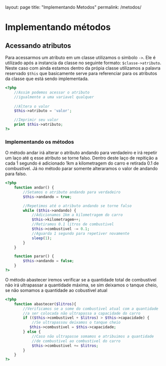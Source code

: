 layout: page
title: "Implementando Metodos"
permalink: /metodos/


# Implementando métodos

## Acessando atributos
Para acessarmos um atributo em um classe utilizamos o simbolo `->`.
Ele é utilizado após a instancia da classe no seguinte formato:   `$classe->atributo`.
Neste caso com ainda estamos dentro da própia classe utilizamos a palavra reservado `$this` que basicamente serve para referenciar para os atributos da classe que está sendo implementada.

```php
<?php
    //Assim podemos acessar o atributo
    //igualmente a uma variavel qualquer
    
    //Altera o valor
    $this->atributo = 'valor';

    //Imprimir seu valor
    print $this->atributo;
?>
```

### Implementando os métodos
O método andar irá alterar o atributo andando para verdadeiro e irá repetir um laço até q esse atributo se torne falso. Dentro deste laço de repitição a cada 1 segundo é adicionado 1km a kilometragem do carro e retirada 0.1 de combustivel.
Já no método parar somente alteraramos o valor de andando para falso.

```php
<?php
    function andar() {
        //Setamos o atributo andando para verdadeiro
        $this->andando = true;

        //Repetimos até o atributo andando se torne falso
        while ($this->andando) {
            //Adicionamos 1km a kilometragem do carro
            $this->kilometragem++;
            //Retiramos 0.1 litros de combustivel
            $this->combustivel -= 0.1;
            //Aguarda 1 segundo para repetiver novamente
            sleep(1);
        }
    }

    function parar() {
        $this->andando = false;
    }
?>
```
O método abastecer iremos verificar se a quantidade total de combustivel não irá ultrapassar a quantidade máxima, se sim deixamos o tanque cheio, se não somamos a quantidade ao cobustivel atual


```php
<?php
    function abastecer($litros){
        //Verificamos se a some do combustivel atual com a quantidade
        //a ser colocada não ultrapassa a capacidade do carro
        if (($this->combustivel + $litros) > $this->capacidade) {
            //Se ultrapassou deixamos o tanque cheio 
           $this->combustivel = $this->capacidade;
        } else {
            //Caso não ultrapasse somamos e atribuimos a quantidade
            //de combustivel ao combustivel do carro
            $this->combustivel += $litros;
        }
    }
?>
```